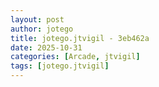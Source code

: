 ```yaml
---
layout: post
author: jotego
title: jotego.jtvigil - 3eb462a
date: 2025-10-31
categories: [Arcade, jtvigil]
tags: [jotego.jtvigil]
---
```


